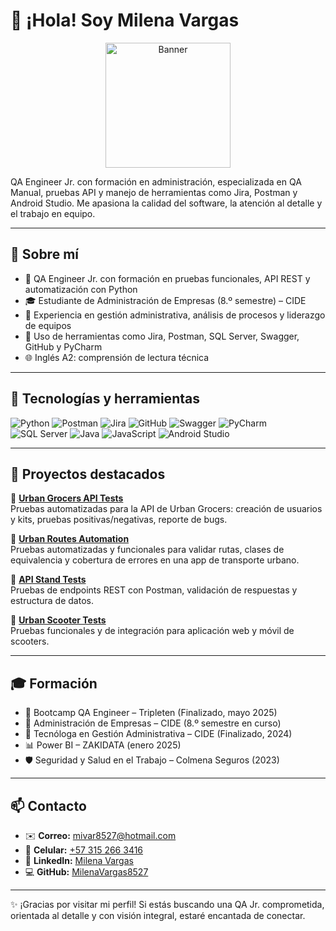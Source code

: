 # 👋 ¡Hola! Soy Milena Vargas

<div align="center">
  <img src="https://github.com/user-attachments/assets/01c1f5ba-6b8a-4101-a2d9-0c256c7b880e" alt="Banner" height="200px" style="max-width: 100%; object-fit: cover;" />
</div>

QA Engineer Jr. con formación en administración, especializada en QA Manual, pruebas API y manejo de herramientas como Jira, Postman y Android Studio. Me apasiona la calidad del software, la atención al detalle y el trabajo en equipo.

---

## 📍 Sobre mí

- 🧪 QA Engineer Jr. con formación en pruebas funcionales, API REST y automatización con Python
- 🎓 Estudiante de Administración de Empresas (8.º semestre) – CIDE
- 💼 Experiencia en gestión administrativa, análisis de procesos y liderazgo de equipos
- 🧰 Uso de herramientas como Jira, Postman, SQL Server, Swagger, GitHub y PyCharm
- 🌐 Inglés A2: comprensión de lectura técnica

---

## 🔧 Tecnologías y herramientas

![Python](https://img.shields.io/badge/Python-3776AB?style=for-the-badge&logo=python&logoColor=white)
![Postman](https://img.shields.io/badge/Postman-FF6C37?style=for-the-badge&logo=postman&logoColor=white)
![Jira](https://img.shields.io/badge/Jira-0052CC?style=for-the-badge&logo=jira&logoColor=white)
![GitHub](https://img.shields.io/badge/GitHub-181717?style=for-the-badge&logo=github&logoColor=white)
![Swagger](https://img.shields.io/badge/Swagger-85EA2D?style=for-the-badge&logo=swagger&logoColor=black)
![PyCharm](https://img.shields.io/badge/PyCharm-000000?style=for-the-badge&logo=pycharm&logoColor=white)
![SQL Server](https://img.shields.io/badge/SQL_Server-CC2927?style=for-the-badge&logo=microsoft-sql-server&logoColor=white)
![Java](https://img.shields.io/badge/Java-007396?style=for-the-badge&logo=java&logoColor=white)
![JavaScript](https://img.shields.io/badge/JavaScript-F7DF1E?style=for-the-badge&logo=javascript&logoColor=black)
![Android Studio](https://img.shields.io/badge/Android_Studio-3DDC84?style=for-the-badge&logo=android-studio&logoColor=white)

---

## 🚀 Proyectos destacados

🔹 **[Urban Grocers API Tests](https://github.com/MilenaVargas8527/qa-project-Urban-Grocers-app-es)**  
Pruebas automatizadas para la API de Urban Grocers: creación de usuarios y kits, pruebas positivas/negativas, reporte de bugs.

🔹 **[Urban Routes Automation](https://github.com/MilenaVargas8527/qa-project-Urban-Routes-es)**  
Pruebas automatizadas y funcionales para validar rutas, clases de equivalencia y cobertura de errores en una app de transporte urbano.

🔹 **[API Stand Tests](https://github.com/MilenaVargas8527/api_stand_tests)**  
Pruebas de endpoints REST con Postman, validación de respuestas y estructura de datos.

🔹 **[Urban Scooter Tests](https://github.com/MilenaVargas8527/urban-scooter-tests)**  
Pruebas funcionales y de integración para aplicación web y móvil de scooters.

---

## 🎓 Formación

- 📌 Bootcamp QA Engineer – Tripleten (Finalizado, mayo 2025)  
- 📌 Administración de Empresas – CIDE (8.º semestre en curso)  
- 📌 Tecnóloga en Gestión Administrativa – CIDE (Finalizado, 2024)  
- 📊 Power BI – ZAKIDATA (enero 2025)  
- 🛡️ Seguridad y Salud en el Trabajo – Colmena Seguros (2023)

---

## 📫 Contacto

- ✉️ **Correo:** mivar8527@hotmail.com  
- 📱 **Celular:** [+57 315 266 3416](tel:+573152663416)  
- 🔗 **LinkedIn:** [Milena Vargas](https://www.linkedin.com/in/milena-vargas-p)  
- 💻 **GitHub:** [MilenaVargas8527](https://github.com/MilenaVargas8527)

---

✨ ¡Gracias por visitar mi perfil! Si estás buscando una QA Jr. comprometida, orientada al detalle y con visión integral, estaré encantada de conectar.
